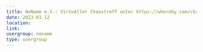 ```yaml
---
title: NoName e.V.: Virtueller Chaostreff unter https://whereby.com/chaos-hd?roundedCornersOff
date: 2023-01-12
location: 
link: 
usergroup: noname
type: usergroup
---
```

